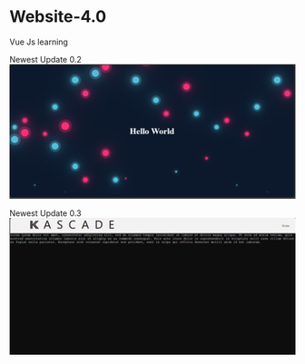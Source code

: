 # Website-4.0

Vue Js learning

Newest Update 0.2
![alt text](image.png)

Newest Update 0.3
![alt text](image-1.png)
